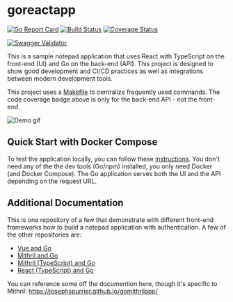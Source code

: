 # goreactapp

[![Go Report Card](https://goreportcard.com/badge/github.com/josephspurrier/goreactapp)](https://goreportcard.com/report/github.com/josephspurrier/goreactapp)
[![Build Status](https://travis-ci.org/josephspurrier/goreactapp.svg)](https://travis-ci.org/josephspurrier/goreactapp)
[![Coverage Status](https://coveralls.io/repos/github/josephspurrier/goreactapp/badge.svg?branch=master&timestamp=20200313-01)](https://coveralls.io/github/josephspurrier/goreactapp?branch=master)

[![Swagger Validator](https://online.swagger.io/validator?url=https://raw.githubusercontent.com/josephspurrier/goreactapp/master/src/app/ui/static/swagger.json)](https://petstore.swagger.io/?url=https://raw.githubusercontent.com/josephspurrier/goreactapp/master/src/app/ui/static/swagger.json)

This is a sample notepad application that uses React with TypeScript on the front-end (UI) and Go on the back-end (API). This project is designed to show good development and CI/CD practices as well as integrations between modern development tools.

This project uses a [Makefile](Makefile) to centralize frequently used commands. The code coverage badge above is only for the back-end API - not the front-end.

![Demo gif](https://user-images.githubusercontent.com/2394539/76177148-ac753e00-6189-11ea-963b-bff38b29e8ed.gif)

## Quick Start with Docker Compose

To test the application locally, you can follow these [instructions](https://josephspurrier.github.io/goreactapp/docs/tutorial/run-locally). You don't need any of the the dev tools (Go/npm) installed, you only need Docker (and Docker Compose). The Go application serves both the UI and the API depending on the request URL.

## Additional Documentation

This is one repository of a few that demonstrate with different front-end frameworks how to build a notepad application with authentication. A few of the other repositories are:

- [Vue and Go](https://github.com/josephspurrier/govueapp)
- [Mithril and Go](https://github.com/josephspurrier/gomithrilapp)
- [Mithril (TypeScript) and Go](https://github.com/josephspurrier/gomithriltsapp)
- [React (TypeScript) and Go](https://github.com/josephspurrier/goreactapp)

You can reference some off the documention here, though it's specific to Mithril:
https://josephspurrier.github.io/gomithrilapp/